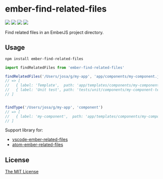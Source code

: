 # ember-find-related-files

[![](https://img.shields.io/npm/v/ember-find-related-files.svg)](https://www.npmjs.com/package/ember-find-related-files)
[![](https://travis-ci.org/josa42/ember-find-related-files.svg?branch=master)](https://travis-ci.org/josa42/ember-find-related-files)
[![](https://img.shields.io/appveyor/ci/josa42/ember-find-related-files/master.svg)](https://ci.appveyor.com/project/josa42/ember-find-related-files)
[![](https://img.shields.io/codecov/c/github/josa42/ember-find-related-files/master.svg)](https://codecov.io/gh/josa42/ember-find-related-files)

Find related files in an EmberJS project directory.

## Usage

```Bash
npm install ember-find-related-files
```

```JavaScript
import findRelatedFiles from 'ember-find-related-files'

findRelatedFiles('/Users/josa/g/my-app', 'app/components/my-component.js')
// => [
//   { label: 'Template',  path: 'app/templates/components/my-component.hbs' },
//   { label: 'Unit test', path: 'tests/unit/components/my-component-test.js' }
// ]


findType('/Users/josa/g/my-app', 'component')
// => [
//   { label: 'my-component',  path: 'app/templates/components/my-component.hbs' }
// ]

```

Support library for:

- [vscode-ember-related-files](https://github.com/josa42/vscode-ember-related-files)
- [atom-ember-related-files](https://github.com/josa42/atom-ember-related-files)

## License

[The MIT License](LICENSE.md)
